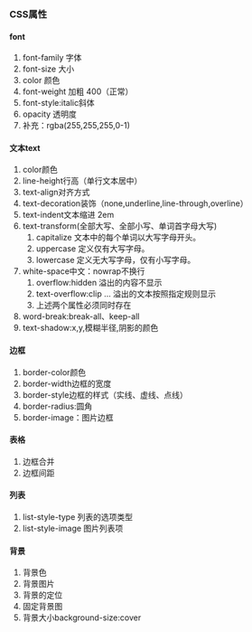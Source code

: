 ### CSS属性
#### font
1. font-family 字体
2. font-size 大小
3. color 颜色
4. font-weight 加粗 400（正常）
5. font-style:italic斜体
6. opacity 透明度
7. 补充：rgba(255,255,255,0-1)
#### 文本text
1. color颜色
2. line-height行高（单行文本居中）
3. text-align对齐方式
4. text-decoration装饰（none,underline,line-through,overline）
5. text-indent文本缩进 2em
6. text-transform(全部大写、全部小写、单词首字母大写)
	1. capitalize	文本中的每个单词以大写字母开头。
	2. uppercase	定义仅有大写字母。
	3. lowercase	定义无大写字母，仅有小写字母。
7. white-space中文：nowrap不换行
	1. overflow:hidden 溢出的内容不显示
	2. text-overflow:clip ... 溢出的文本按照指定规则显示
	3. 上述两个属性必须同时存在
8. word-break:break-all、keep-all
9. text-shadow:x,y,模糊半径,阴影的颜色
#### 边框
1. border-color颜色
2. border-width边框的宽度
3. border-style边框的样式（实线、虚线、点线）
4. border-radius:圆角
5. border-image：图片边框
#### 表格
1. 边框合并
2. 边框间距
#### 列表
1. list-style-type 列表的选项类型
2. list-style-image 图片列表项
#### 背景
1. 背景色
2. 背景图片
3. 背景的定位
4. 固定背景图
5. 背景大小background-size:cover